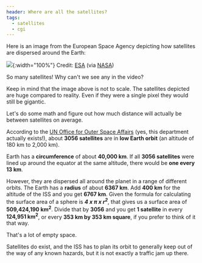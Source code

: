 ```yaml
---
header: Where are all the satellites?
tags:
  - satellites
  - cgi
---
```


Here is an image from the European Space Agency depicting how satellites are dispersed around the Earth:

![](http://www.nasa.gov/sites/default/files/images/312941main_Bee-Hive-1_H1_full.jpg){:width="100%"}
<label>Credit: [ESA](http://esa.int/) (via [NASA](http://www.nasa.gov/multimedia/imagegallery/image_feature_1283.html))</label>

So many satellites! Why can't we see any in the video?

Keep in mind that the image above is not to scale. The satellites depicted are huge compared to reality. Even if they were a single pixel they would still be gigantic.

Let's do some math and figure out how much distance will actually be between satellites on average.

According to the [UN Office for Outer Space Affairs](http://www.unoosa.org/oosa/osoindex/search-ng.jspx?lf_id=#?c=%7B%22filters%22:%5B%7B%22fieldName%22:%22en%23object.status.inOrbit_s1%22,%22value%22:%22Yes%22%7D,%7B%22fieldName%22:%22en%23object.status.objectStatus_s1%22,%22value%22:%22in%20orbit%22%7D%5D,%22sortings%22:%5B%7B%22fieldName%22:%22object.launch.dateOfLaunch_s1%22,%22dir%22:%22desc%22%7D%5D,%22match%22:null%7D) (yes, this department actually exists!), about **3056 satellites** are in **low Earth orbit** (an altitude of 180 km to 2,000 km).

Earth has a **circumference** of about **40,000 km**. If all **3056 satellites** were lined up around the equator at the same altitude, there would be **one every 13 km**.

However, they are dispersed all around the planet in a range of different orbits. The Earth has a **radius** of about **6367 km**. Add **400 km** for the altitude of the ISS and you get **6767 km**. Given the formula for calculating the surface area of a sphere is **_4 x &pi; x r<sup>2</sup>_**, that gives us a surface area of **509,424,190 km<sup>2</sup>**. Divide that by **3056** and you get **1 satellite** in every **124,951 km<sup>2</sup>**, or every **353 km by 353 km square**, if you prefer to think of it that way.

That's a lot of empty space.

Satellites do exist, and the ISS has to plan its orbit to generally keep out of the way of any known hazards, but it is not exactly a traffic  jam up there.
